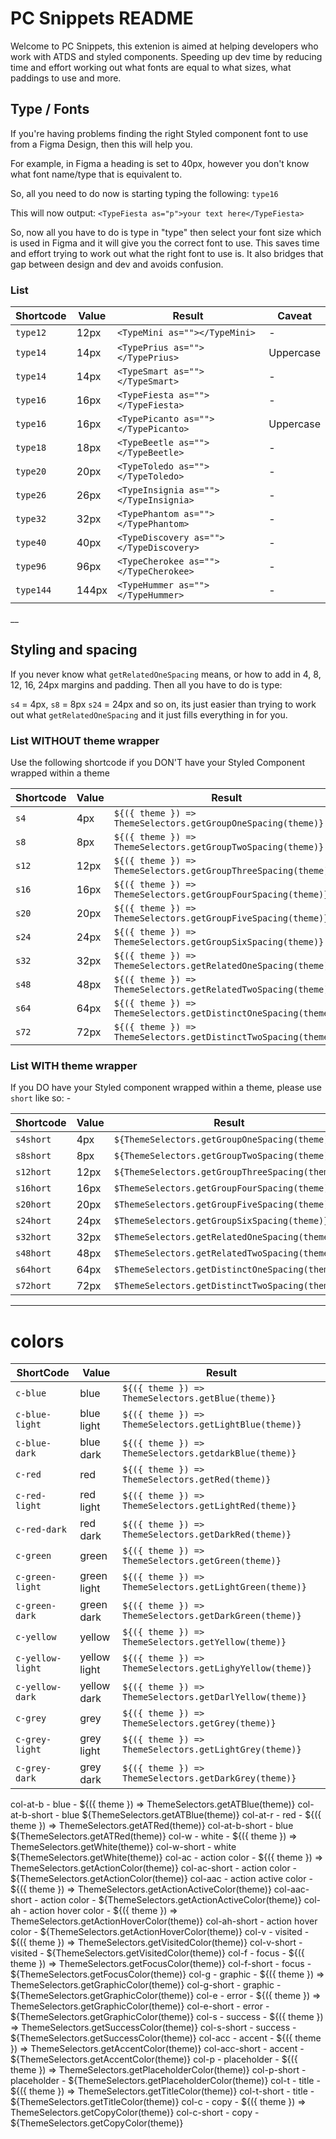 # PC Snippets README

Welcome to PC Snippets, this extenion is aimed at helping developers who work with ATDS and styled components. Speeding up dev time by reducing time and effort working out what fonts are equal to what sizes, what paddings to use and more.

## Type / Fonts

If you're having problems finding the right Styled component font to use from a Figma Design, then this will help you.

For example, in Figma a heading is set to 40px, however you don't know what font name/type that is equivalent to.

So, all you need to do now is starting typing the following:
`type16`

This will now output:
`<TypeFiesta as="p">your text here</TypeFiesta>`

So, now all you have to do is type in "type" then select your font size which is used in Figma and it will give you the correct font to use. This saves time and effort trying to work out what the right font to use is. It also bridges that gap between design and dev and avoids confusion.

### List

| Shortcode | Value | Result                                  | Caveat    |
| --------- | ----- | --------------------------------------- | --------- |
| `type12`  | 12px  | `<TypeMini as=""></TypeMini>`           | -         |
| `type14`  | 14px  | `<TypePrius as=""></TypePrius>`         | Uppercase |
| `type14`  | 14px  | `<TypeSmart as=""></TypeSmart>`         | -         |
| `type16`  | 16px  | `<TypeFiesta as=""></TypeFiesta>`       | -         |
| `type16`  | 16px  | `<TypePicanto as=""></TypePicanto>`     | Uppercase |
| `type18`  | 18px  | `<TypeBeetle as=""></TypeBeetle>`       | -         |
| `type20`  | 20px  | `<TypeToledo as=""></TypeToledo>`       | -         |
| `type26`  | 26px  | `<TypeInsignia as=""></TypeInsignia>`   | -         |
| `type32`  | 32px  | `<TypePhantom as=""></TypePhantom>`     | -         |
| `type40`  | 40px  | `<TypeDiscovery as=""></TypeDiscovery>` | -         |
| `type96`  | 96px  | `<TypeCherokee as=""></TypeCherokee>`   | -         |
| `type144` | 144px | `<TypeHummer as=""></TypeHummer>`       | -         |

\_\_

## Styling and spacing

If you never know what `getRelatedOneSpacing` means, or how to add in 4, 8, 12, 16, 24px margins and padding. Then all you have to do is type:

`s4` = 4px,
`s8` = 8px
`s24` = 24px
and so on, its just easier than trying to work out what `getRelatedOneSpacing` and it just fills everything in for you.

### List WITHOUT theme wrapper

Use the following shortcode if you DON'T have your Styled Component wrapped within a theme

| Shortcode | Value | Result                                                          |
| --------- | ----- | --------------------------------------------------------------- |
| `s4`      | 4px   | `${({ theme }) => ThemeSelectors.getGroupOneSpacing(theme)}`    |
| `s8`      | 8px   | `${({ theme }) => ThemeSelectors.getGroupTwoSpacing(theme)}`    |
| `s12`     | 12px  | `${({ theme }) => ThemeSelectors.getGroupThreeSpacing(theme)}`  |
| `s16`     | 16px  | `${({ theme }) => ThemeSelectors.getGroupFourSpacing(theme)}`   |
| `s20`     | 20px  | `${({ theme }) => ThemeSelectors.getGroupFiveSpacing(theme)}`   |
| `s24`     | 24px  | `${({ theme }) => ThemeSelectors.getGroupSixSpacing(theme)}`    |
| `s32`     | 32px  | `${({ theme }) => ThemeSelectors.getRelatedOneSpacing(theme)}`  |
| `s48`     | 48px  | `${({ theme }) => ThemeSelectors.getRelatedTwoSpacing(theme)}`  |
| `s64`     | 64px  | `${({ theme }) => ThemeSelectors.getDistinctOneSpacing(theme)}` |
| `s72`     | 72px  | `${({ theme }) => ThemeSelectors.getDistinctTwoSpacing(theme)}` |

### List WITH theme wrapper

If you DO have your Styled component wrapped within a theme, please use `short` like so: -

| Shortcode | Value | Result                                          |
| --------- | ----- | ----------------------------------------------- |
| `s4short` | 4px   | `${ThemeSelectors.getGroupOneSpacing(theme)}`   |
| `s8short` | 8px   | `${ThemeSelectors.getGroupTwoSpacing(theme)}`   |
| `s12hort` | 12px  | `${ThemeSelectors.getGroupThreeSpacing(theme)}` |
| `s16hort` | 16px  | `$ThemeSelectors.getGroupFourSpacing(theme)}`   |
| `s20hort` | 20px  | `$ThemeSelectors.getGroupFiveSpacing(theme)}`   |
| `s24hort` | 24px  | `$ThemeSelectors.getGroupSixSpacing(theme)}`    |
| `s32hort` | 32px  | `$ThemeSelectors.getRelatedOneSpacing(theme)}`  |
| `s48hort` | 48px  | `$ThemeSelectors.getRelatedTwoSpacing(theme)}`  |
| `s64hort` | 64px  | `$ThemeSelectors.getDistinctOneSpacing(theme)}` |
| `s72hort` | 72px  | `$ThemeSelectors.getDistinctTwoSpacing(theme)}` |

---

# colors

| ShortCode        | Value        | Result                                                   |
| ---------------- | ------------ | -------------------------------------------------------- |
| `c-blue`         | blue         | `${({ theme }) => ThemeSelectors.getBlue(theme)}`        |
| `c-blue-light`   | blue light   | `${({ theme }) => ThemeSelectors.getLightBlue(theme)}`   |
| `c-blue-dark`    | blue dark    | `${({ theme }) => ThemeSelectors.getdarkBlue(theme)}`    |
| `c-red`          | red          | `${({ theme }) => ThemeSelectors.getRed(theme)}`         |
| `c-red-light`    | red light    | `${({ theme }) => ThemeSelectors.getLightRed(theme)}`    |
| `c-red-dark`     | red dark     | `${({ theme }) => ThemeSelectors.getDarkRed(theme)}`     |
| `c-green`        | green        | `${({ theme }) => ThemeSelectors.getGreen(theme)}`       |
| `c-green-light`  | green light  | `${({ theme }) => ThemeSelectors.getLightGreen(theme)}`  |
| `c-green-dark`   | green dark   | `${({ theme }) => ThemeSelectors.getDarkGreen(theme)}`   |
| `c-yellow`       | yellow       | `${({ theme }) => ThemeSelectors.getYellow(theme)}`      |
| `c-yellow-light` | yellow light | `${({ theme }) => ThemeSelectors.getLighyYellow(theme)}` |
| `c-yellow-dark`  | yellow dark  | `${({ theme }) => ThemeSelectors.getDarlYellow(theme)}`  |
| `c-grey`         | grey         | `${({ theme }) => ThemeSelectors.getGrey(theme)}`        |
| `c-grey-light`   | grey light   | `${({ theme }) => ThemeSelectors.getLightGrey(theme)}`   |
| `c-grey-dark`    | grey dark    | `${({ theme }) => ThemeSelectors.getDarkGrey(theme)}`    |

col-at-b - blue - ${({ theme }) => ThemeSelectors.getATBlue(theme)}
col-at-b-short - blue ${ThemeSelectors.getATBlue(theme)}
col-at-r - red - ${({ theme }) => ThemeSelectors.getATRed(theme)}
col-at-b-short - blue ${ThemeSelectors.getATRed(theme)}
col-w - white - ${({ theme }) => ThemeSelectors.getWhite(theme)}
col-w-short - white ${ThemeSelectors.getWhite(theme)}
col-ac - action color - ${({ theme }) => ThemeSelectors.getActionColor(theme)}
col-ac-short - action color - ${ThemeSelectors.getActionColor(theme)}
col-aac - action active color - ${({ theme }) => ThemeSelectors.getActionActiveColor(theme)}
col-aac-short - action color - ${ThemeSelectors.getActionActiveColor(theme)}
col-ah - action hover color - ${({ theme }) => ThemeSelectors.getActionHoverColor(theme)}
col-ah-short - action hover color - ${ThemeSelectors.getActionHoverColor(theme)}
col-v - visited - ${({ theme }) => ThemeSelectors.getVisitedColor(theme)}
col-v-short - visited - ${ThemeSelectors.getVisitedColor(theme)}
col-f - focus - ${({ theme }) => ThemeSelectors.getFocusColor(theme)}
col-f-short - focus - ${ThemeSelectors.getFocusColor(theme)}
col-g - graphic - ${({ theme }) => ThemeSelectors.getGraphicColor(theme)}
col-g-short - graphic - ${ThemeSelectors.getGraphicColor(theme)}
col-e - error - ${({ theme }) => ThemeSelectors.getGraphicColor(theme)}
col-e-short - error - ${ThemeSelectors.getGraphicColor(theme)}
col-s - success - ${({ theme }) => ThemeSelectors.getSuccessColor(theme)}
col-s-short - success - ${ThemeSelectors.getSuccessColor(theme)}
col-acc - accent - ${({ theme }) => ThemeSelectors.getAccentColor(theme)}
col-acc-short - accent - ${ThemeSelectors.getAccentColor(theme)}
col-p - placeholder - ${({ theme }) => ThemeSelectors.getPlaceholderColor(theme)}
col-p-short - placeholder - ${ThemeSelectors.getPlaceholderColor(theme)}
col-t - title - ${({ theme }) => ThemeSelectors.getTitleColor(theme)}
col-t-short - title - ${ThemeSelectors.getTitleColor(theme)}
col-c - copy - ${({ theme }) => ThemeSelectors.getCopyColor(theme)}
col-c-short - copy - ${ThemeSelectors.getCopyColor(theme)}
